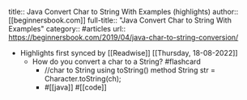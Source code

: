 title:: Java Convert Char to String With Examples (highlights)
author:: [[beginnersbook.com]]
full-title:: "Java Convert Char to String With Examples"
category:: #articles
url:: https://beginnersbook.com/2019/04/java-char-to-string-conversion/

- Highlights first synced by [[Readwise]] [[Thursday, 18-08-2022]]
	- How do you convert a char to a String? #flashcard
		- //char to String using toString() method
		  	String str = Character.toString(ch);
		- #[[java]] #[[code]]